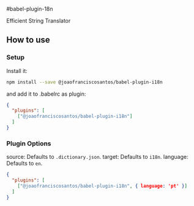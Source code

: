 #babel-plugin-18n

Efficient String Translator

## How to use

### Setup

Install it:
```bash
npm install --save @joaofranciscosantos/babel-plugin-i18n
```
and add it to .babelrc as plugin:
```json
{
  "plugins": [
    ["@joaofranciscosantos/babel-plugin-i18n"]
  ]
}
```

### Plugin Options
source: Defaults to `.dictionary.json`. 
target: Defaults to `i18n`. 
language: Defaults to `en`.

```json
{
  "plugins": [
    ["@joaofranciscosantos/babel-plugin-i18n", { language: 'pt' }]
  ]
}
```
